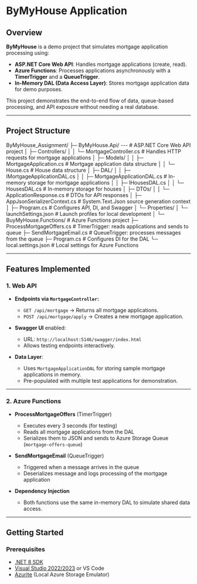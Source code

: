 # ByMyHouse Application

## Overview
**ByMyHouse** is a demo project that simulates mortgage application processing using:

- **ASP.NET Core Web API**: Handles mortgage applications (create, read).  
- **Azure Functions**: Processes applications asynchronously with a **TimerTrigger** and a **QueueTrigger**.  
- **In-Memory DAL (Data Access Layer)**: Stores mortgage application data for demo purposes.  

This project demonstrates the end-to-end flow of data, queue-based processing, and API exposure without needing a real database.

---

## Project Structure

ByMyHouse_Assignment/
├─ ByMyHouse.Api/   ---               # ASP.NET Core Web API project
│  ├─ Controllers/
│  │  └─ MortgageController.cs     # Handles HTTP requests for mortgage applications
│  ├─ Models/
│  │  ├─ MortgageApplication.cs    # Mortgage application data structure
│  │  └─ House.cs                  # House data structure
│  ├─ DAL/
│  │  ├─ IMortgageApplicationDAL.cs
│  │  ├─ MortgageApplicationDAL.cs # In-memory storage for mortgage applications
│  │  ├─ IHousesDAL.cs
│  │  └─ HousesDAL.cs              # In-memory storage for houses
│  ├─ DTOs/
│  │  └─ ApplicationResponse.cs    # DTOs for API responses
│  ├─ AppJsonSerializerContext.cs  # System.Text.Json source generation context
│  ├─ Program.cs                   # Configures API, DI, and Swagger
│  └─ Properties/
│     └─ launchSettings.json       # Launch profiles for local development
│
└─ BuyMyHouse.Functions/           # Azure Functions project
   ├─ ProcessMortgageOffers.cs     # TimerTrigger: reads applications and sends to queue
   ├─ SendMortgageEmail.cs         # QueueTrigger: processes messages from the queue
   ├─ Program.cs                   # Configures DI for the DAL
   └─ local.settings.json          # Local settings for Azure Functions

---

## Features Implemented

### 1. Web API
- **Endpoints via `MortgageController`:**
  - `GET /api/mortgage` → Returns all mortgage applications.
  - `POST /api/mortgage/apply` → Creates a new mortgage application.  

- **Swagger UI** enabled:
  - URL: `http://localhost:5146/swagger/index.html`
  - Allows testing endpoints interactively.

- **Data Layer**:  
  - Uses `MortgageApplicationDAL` for storing sample mortgage applications in memory.  
  - Pre-populated with multiple test applications for demonstration.

---

### 2. Azure Functions
- **ProcessMortgageOffers** (TimerTrigger)
  - Executes every 3 seconds (for testing)  
  - Reads all mortgage applications from the DAL  
  - Serializes them to JSON and sends to Azure Storage Queue (`mortgage-offers-queue`)  

- **SendMortgageEmail** (QueueTrigger)
  - Triggered when a message arrives in the queue  
  - Deserializes message and logs processing of the mortgage application  

- **Dependency Injection**
  - Both functions use the same in-memory DAL to simulate shared data access.

---

## Getting Started

### Prerequisites
- [.NET 8 SDK](https://dotnet.microsoft.com/download)
- [Visual Studio 2022/2023](https://visualstudio.microsoft.com/) or VS Code
- [Azurite](https://github.com/Azure/Azurite) (Local Azure Storage Emulator)
